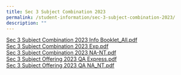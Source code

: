 ```yaml
---
title: Sec 3 Subject Combination 2023
permalink: /student-information/sec-3-subject-combination-2023/
description: ""
---
```

<p><a href="/files/Sec%203%20Subject%20Combination%202023%20Info%20Booklet_All.pdf" target="_blank" rel="noopener">Sec 3 Subject Combination 2023 Info Booklet_All.pdf</a><br /><a href="/files/Sec%203%20Subject%20Combination%202023%20Exp.pdf" target="_blank" rel="noopener">Sec 3 Subject Combination 2023 Exp.pdf</a><br /><a href="/files/Sec%203%20Subject%20Combination%202023%20NA-NT.pdf" target="_blank" rel="noopener">Sec 3 Subject Combination 2023 NA-NT.pdf</a><br /><a href="/files/Sec%203%20Subject%20Offering%202023%20QA%20Express.pdf" target="_blank" rel="noopener">Sec 3 Subject Offering 2023 QA Express.pdf</a><br /><a href="/files/Sec%203%20Subject%20Offering%202023%20QA%20NA_NT.pdf" target="_blank" rel="noopener">Sec 3 Subject Offering 2023 QA NA_NT.pdf</a></p>